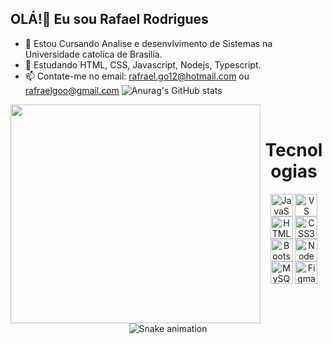 ## OLÁ!👋 Eu sou Rafael Rodrigues
- 🔭 Estou Cursando Analise e desenvlvimento de Sistemas na Universidade catolica de Brasilia.
- 🌱 Estudando HTML, CSS, Javascript, Nodejs, Typescript.
- 📫 Contate-me no email: rafrael.go12@hotmail.com ou rafraelgoo@gmail.com
![Anurag's GitHub stats](https://github-readme-stats.vercel.app/api?username=RafaelElsuke&show_icons=true&theme=radical)
<img align="left" src="https://media.giphy.com/media/HQHwvSBSy7s0AXOlWt/giphy.gif" width="400" height="350"/>
<div  align="center"> 
  <div style="display: inline_block"><br>
    <h1 align="center"> Tecnologias</h1>
   <p>
  <img align="center" src="https://raw.githubusercontent.com/danielcranney/readme-generator/main/public/icons/skills/javascript-colored.svg" width="36" height="36" alt="JavaScript" />
  <img align="center" src="https://raw.githubusercontent.com/danielcranney/readme-generator/main/public/icons/skills/visualstudiocode.svg" width="36" height="36" alt="VS Code" />
  <img align="center" src="https://raw.githubusercontent.com/danielcranney/readme-generator/main/public/icons/skills/html5-colored.svg" width="36" height="36" alt="HTML5" />
  <img align="center" src="https://raw.githubusercontent.com/danielcranney/readme-generator/main/public/icons/skills/css3-colored.svg" width="36" height="36" alt="CSS3" />
  <img align="center" src="https://raw.githubusercontent.com/danielcranney/readme-generator/main/public/icons/skills/bootstrap-colored.svg" width="36" height="36" alt="Bootstrap" />
  <img align="center" src="https://raw.githubusercontent.com/danielcranney/readme-generator/main/public/icons/skills/nodejs-colored.svg" width="36" height="36" alt="NodeJS" />
  <img align="center" src="https://raw.githubusercontent.com/danielcranney/readme-generator/main/public/icons/skills/mysql-colored.svg" width="36" height="36" alt="MySQL" />
  <img align="center" src="https://raw.githubusercontent.com/danielcranney/readme-generator/main/public/icons/skills/figma-colored.svg" width="36" height="36" alt="Figma" />
</p>
   </div>


    
![Snake animation](https://github.com/RafaelElsuke/RafaelElsuke/blob/output/github-contribution-grid-snake.svg)
